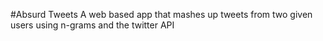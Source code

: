 #Absurd Tweets
A web based app that mashes up tweets from two given users using n-grams and the twitter API
